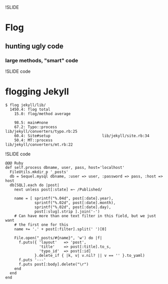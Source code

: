 !SLIDE

# Flog

## hunting ugly code
### large methods, "smart" code


!SLIDE code

# flogging Jekyll

    $ flog jekyll/lib/
      1450.4: flog total
        15.0: flog/method average
    
        98.5: main#none
        67.2: Typo::process                    lib/jekyll/converters/typo.rb:25
        60.4: Site#setup                       lib/jekyll/site.rb:34
        50.4: MT::process                      lib/jekyll/converters/mt.rb:22


!SLIDE code

    @@@ Ruby
    def self.process dbname, user, pass, host='localhost'
      FileUtils.mkdir_p '_posts'
      db = Sequel.mysql dbname, :user => user, :password => pass, :host => host
      db[SQL].each do |post|
        next unless post[:state] =~ /Published/

        name = [ sprintf("%.04d", post[:date].year),
                 sprintf("%.02d", post[:date].month),
                 sprintf("%.02d", post[:date].day),
                 post[:slug].strip ].join('-')
        # Can have more than one text filter in this field, but we just want
        # the first one for this
        name += '.' + post[:filter].split(' ')[0]

        File.open("_posts/#{name}", 'w') do |f|
          f.puts({ 'layout'   => 'post',
                   'title'    => post[:title].to_s,
                   'typo_id'  => post[:id]
                 }.delete_if { |k, v| v.nil? || v == '' }.to_yaml)
          f.puts '---'
          f.puts post[:body].delete("\r")
        end
      end
    end
